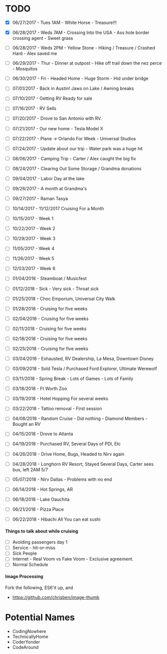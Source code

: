 # TODO

- [X] 06/27/2017 - Tues 1AM - White Horse - Treasure!!!
- [X] 06/28/2017 - Weds 7AM - Crossing Into the USA - Ass hole border crossing agent - Sweet grass
- [ ] 06/28/2017 - Weds 2PM - Yellow Stone - Hiking / Treasure / Crashed Hard - Alex saved me
- [ ] 06/29/2017 - Thur - Dinner at outpost - Hike off trail down the nez perce - Mosquitos
- [ ] 06/30/2017 - Fri - Headed Home - Huge Storm - Hid under bridge
- [ ] 07/01/2017 - Back in Austin! Jaws on Lake / Awning breaks
- [ ] 07/10/2017 - Getting RV Ready for sale
- [ ] 07/16/2017 - RV Sells
- [ ] 07/20/2017 - Drove to San Antonio with RV.
- [ ] 07/21/2017 - Our new home - Tesla Model X
- [ ] 07/22/2017 - Plane -> Orlando For Week - Universal Studios
- [ ] 07/24/2017 - Update about our trip - Water park was a huge hit
- [ ] 08/06/2017 - Camping Trip - Carter / Alex caught the big fix
- [ ] 08/24/2017 - Clearing Out Some Storage / Grandma donations
- [ ] 09/04/2017 - Labor Day at the lake
- [ ] 09/26/2017 - A month at Grandma's
- [ ] 09/27/2017 - Raman Tasya
- [ ] 10/14/2017 - 11/12/2017 Cruising For a Month
- [ ] 10/15/2017 - Week 1
- [ ] 10/22/2017 - Week 2
- [ ] 10/29/2017 - Week 3
- [ ] 11/05/2017 - Week 4
- [ ] 11/26/2017 - Week 5
- [ ] 12/03/2017 - Week 6
- [ ] 01/04/2018 - Steamboat / Musicfest
- [ ] 01/12/2018 - Sick - Very sick - Throat sick
- [ ] 01/25/2018 - Choc Emporium, Universal City Walk
- [ ] 01/28/2018 - Cruising for five weeks
- [ ] 02/04/2018 - Cruising for five weeks
- [ ] 02/11/2018 - Cruising for five weeks
- [ ] 02/18/2018 - Cruising for five weeks
- [ ] 02/25/2018 - Cruising for five weeks
- [ ] 03/04/2018 - Exhausted, RV Dealership, La Mesa, Downtown Disney
- [ ] 03/09/2018 - Sold Tesla / Purchased Ford Explorer, Ultimate Werewolf
- [ ] 03/11/2018 - Spring Break - Lots of Games - Lots of Family
- [ ] 03/18/2018 - Ft Worth Zoo
- [ ] 03/19/2018 - Hotel Hopping For several weeks
- [ ] 03/22/2018 - Tattoo removal - First session
- [ ] 04/08/2018 - Random Cruise - Did nothing - Diamond Members - Bought an RV
- [ ] 04/15/2018 - Drove to Atlanta
- [ ] 04/19/2018 - Purchased RV, Several Days of PDI, Etc
- [ ] 04/26/2018 - Drive Home, Bugs, Headed to Nirv again
- [ ] 04/28/2018 - Longhorn RV Resort, Stayed Several Days, Carter sees bus, left 2AM 5/7
- [ ] 05/07/2018 - Nirv Dallas - Problems with no end
- [ ] 06/14/2018 - Hot Springs, AR
- [ ] 06/18/2018 - Lake Oauchita
- [ ] 06/21/2018 - Pizza Place
- [ ] 06/22/2018 - Hibachi All You can eat sushi


#### Things to talk about while cruising

- [ ] Avoiding passengers day 1
- [ ] Service - hit-or-miss
- [ ] Sick People
- [ ] Internet - Real Voom vs Fake Voom - Exclusive agreement.  
- [ ] Normal Schedule

#### Image Processing

Fork the following, ES6'it up, and

- https://github.com/chrisben/image-thumb

# Potential Names

- CodingNowhere
- TechnicallyHome
- CoderYonder
- CodeAround
